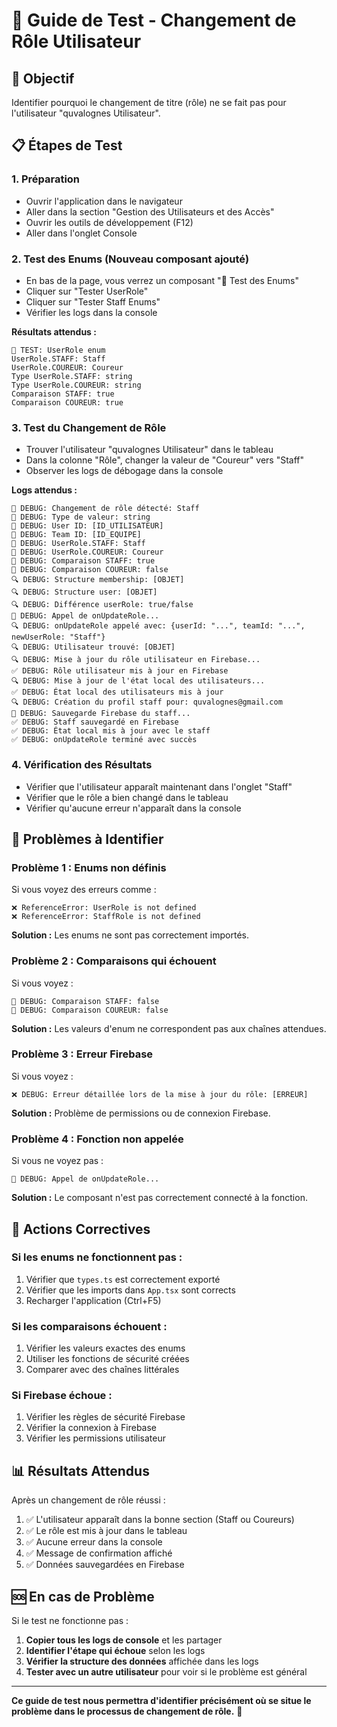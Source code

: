 # 🧪 Guide de Test - Changement de Rôle Utilisateur

## 🎯 Objectif
Identifier pourquoi le changement de titre (rôle) ne se fait pas pour l'utilisateur "quvalognes Utilisateur".

## 📋 Étapes de Test

### 1. **Préparation**
- Ouvrir l'application dans le navigateur
- Aller dans la section "Gestion des Utilisateurs et des Accès"
- Ouvrir les outils de développement (F12)
- Aller dans l'onglet Console

### 2. **Test des Enums** (Nouveau composant ajouté)
- En bas de la page, vous verrez un composant "🧪 Test des Enums"
- Cliquer sur "Tester UserRole"
- Cliquer sur "Tester Staff Enums"
- Vérifier les logs dans la console

**Résultats attendus :**
```
🧪 TEST: UserRole enum
UserRole.STAFF: Staff
UserRole.COUREUR: Coureur
Type UserRole.STAFF: string
Type UserRole.COUREUR: string
Comparaison STAFF: true
Comparaison COUREUR: true
```

### 3. **Test du Changement de Rôle**
- Trouver l'utilisateur "quvalognes Utilisateur" dans le tableau
- Dans la colonne "Rôle", changer la valeur de "Coureur" vers "Staff"
- Observer les logs de débogage dans la console

**Logs attendus :**
```
🔄 DEBUG: Changement de rôle détecté: Staff
🔄 DEBUG: Type de valeur: string
🔄 DEBUG: User ID: [ID_UTILISATEUR]
🔄 DEBUG: Team ID: [ID_EQUIPE]
🔄 DEBUG: UserRole.STAFF: Staff
🔄 DEBUG: UserRole.COUREUR: Coureur
🔄 DEBUG: Comparaison STAFF: true
🔄 DEBUG: Comparaison COUREUR: false
🔍 DEBUG: Structure membership: [OBJET]
🔍 DEBUG: Structure user: [OBJET]
🔍 DEBUG: Différence userRole: true/false
🔄 DEBUG: Appel de onUpdateRole...
🔍 DEBUG: onUpdateRole appelé avec: {userId: "...", teamId: "...", newUserRole: "Staff"}
🔍 DEBUG: Utilisateur trouvé: [OBJET]
🔍 DEBUG: Mise à jour du rôle utilisateur en Firebase...
✅ DEBUG: Rôle utilisateur mis à jour en Firebase
🔍 DEBUG: Mise à jour de l'état local des utilisateurs...
✅ DEBUG: État local des utilisateurs mis à jour
🔍 DEBUG: Création du profil staff pour: quvalognes@gmail.com
💾 DEBUG: Sauvegarde Firebase du staff...
✅ DEBUG: Staff sauvegardé en Firebase
✅ DEBUG: État local mis à jour avec le staff
✅ DEBUG: onUpdateRole terminé avec succès
```

### 4. **Vérification des Résultats**
- Vérifier que l'utilisateur apparaît maintenant dans l'onglet "Staff"
- Vérifier que le rôle a bien changé dans le tableau
- Vérifier qu'aucune erreur n'apparaît dans la console

## 🚨 Problèmes à Identifier

### **Problème 1 : Enums non définis**
Si vous voyez des erreurs comme :
```
❌ ReferenceError: UserRole is not defined
❌ ReferenceError: StaffRole is not defined
```

**Solution :** Les enums ne sont pas correctement importés.

### **Problème 2 : Comparaisons qui échouent**
Si vous voyez :
```
🔄 DEBUG: Comparaison STAFF: false
🔄 DEBUG: Comparaison COUREUR: false
```

**Solution :** Les valeurs d'enum ne correspondent pas aux chaînes attendues.

### **Problème 3 : Erreur Firebase**
Si vous voyez :
```
❌ DEBUG: Erreur détaillée lors de la mise à jour du rôle: [ERREUR]
```

**Solution :** Problème de permissions ou de connexion Firebase.

### **Problème 4 : Fonction non appelée**
Si vous ne voyez pas :
```
🔄 DEBUG: Appel de onUpdateRole...
```

**Solution :** Le composant n'est pas correctement connecté à la fonction.

## 🔧 Actions Correctives

### **Si les enums ne fonctionnent pas :**
1. Vérifier que `types.ts` est correctement exporté
2. Vérifier que les imports dans `App.tsx` sont corrects
3. Recharger l'application (Ctrl+F5)

### **Si les comparaisons échouent :**
1. Vérifier les valeurs exactes des enums
2. Utiliser les fonctions de sécurité créées
3. Comparer avec des chaînes littérales

### **Si Firebase échoue :**
1. Vérifier les règles de sécurité Firebase
2. Vérifier la connexion à Firebase
3. Vérifier les permissions utilisateur

## 📊 Résultats Attendus

Après un changement de rôle réussi :
1. ✅ L'utilisateur apparaît dans la bonne section (Staff ou Coureurs)
2. ✅ Le rôle est mis à jour dans le tableau
3. ✅ Aucune erreur dans la console
4. ✅ Message de confirmation affiché
5. ✅ Données sauvegardées en Firebase

## 🆘 En cas de Problème

Si le test ne fonctionne pas :
1. **Copier tous les logs de console** et les partager
2. **Identifier l'étape qui échoue** selon les logs
3. **Vérifier la structure des données** affichée dans les logs
4. **Tester avec un autre utilisateur** pour voir si le problème est général

---

**Ce guide de test nous permettra d'identifier précisément où se situe le problème dans le processus de changement de rôle.** 🎯
